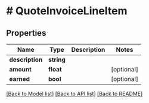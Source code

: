 # # QuoteInvoiceLineItem

## Properties

Name | Type | Description | Notes
------------ | ------------- | ------------- | -------------
**description** | **string** |  |
**amount** | **float** |  | [optional]
**earned** | **bool** |  | [optional]

[[Back to Model list]](../../README.md#models) [[Back to API list]](../../README.md#endpoints) [[Back to README]](../../README.md)
